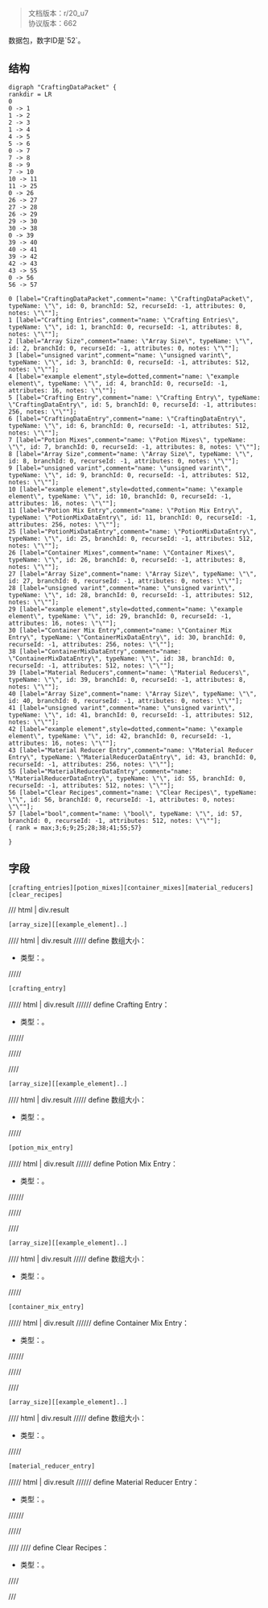 # <!-- md:samp CraftingDataPacket -->

> 文档版本：r/20_u7<br/>协议版本：662

<!-- md:samp CraftingDataPacket -->数据包，数字ID是`52`。

## 结构

```viz
digraph "CraftingDataPacket" {
rankdir = LR
0
0 -> 1
1 -> 2
2 -> 3
1 -> 4
4 -> 5
5 -> 6
0 -> 7
7 -> 8
8 -> 9
7 -> 10
10 -> 11
11 -> 25
0 -> 26
26 -> 27
27 -> 28
26 -> 29
29 -> 30
30 -> 38
0 -> 39
39 -> 40
40 -> 41
39 -> 42
42 -> 43
43 -> 55
0 -> 56
56 -> 57

0 [label="CraftingDataPacket",comment="name: \"CraftingDataPacket\", typeName: \"\", id: 0, branchId: 52, recurseId: -1, attributes: 0, notes: \"\""];
1 [label="Crafting Entries",comment="name: \"Crafting Entries\", typeName: \"\", id: 1, branchId: 0, recurseId: -1, attributes: 8, notes: \"\""];
2 [label="Array Size",comment="name: \"Array Size\", typeName: \"\", id: 2, branchId: 0, recurseId: -1, attributes: 0, notes: \"\""];
3 [label="unsigned varint",comment="name: \"unsigned varint\", typeName: \"\", id: 3, branchId: 0, recurseId: -1, attributes: 512, notes: \"\""];
4 [label="example element",style=dotted,comment="name: \"example element\", typeName: \"\", id: 4, branchId: 0, recurseId: -1, attributes: 16, notes: \"\""];
5 [label="Crafting Entry",comment="name: \"Crafting Entry\", typeName: \"CraftingDataEntry\", id: 5, branchId: 0, recurseId: -1, attributes: 256, notes: \"\""];
6 [label="CraftingDataEntry",comment="name: \"CraftingDataEntry\", typeName: \"\", id: 6, branchId: 0, recurseId: -1, attributes: 512, notes: \"\""];
7 [label="Potion Mixes",comment="name: \"Potion Mixes\", typeName: \"\", id: 7, branchId: 0, recurseId: -1, attributes: 8, notes: \"\""];
8 [label="Array Size",comment="name: \"Array Size\", typeName: \"\", id: 8, branchId: 0, recurseId: -1, attributes: 0, notes: \"\""];
9 [label="unsigned varint",comment="name: \"unsigned varint\", typeName: \"\", id: 9, branchId: 0, recurseId: -1, attributes: 512, notes: \"\""];
10 [label="example element",style=dotted,comment="name: \"example element\", typeName: \"\", id: 10, branchId: 0, recurseId: -1, attributes: 16, notes: \"\""];
11 [label="Potion Mix Entry",comment="name: \"Potion Mix Entry\", typeName: \"PotionMixDataEntry\", id: 11, branchId: 0, recurseId: -1, attributes: 256, notes: \"\""];
25 [label="PotionMixDataEntry",comment="name: \"PotionMixDataEntry\", typeName: \"\", id: 25, branchId: 0, recurseId: -1, attributes: 512, notes: \"\""];
26 [label="Container Mixes",comment="name: \"Container Mixes\", typeName: \"\", id: 26, branchId: 0, recurseId: -1, attributes: 8, notes: \"\""];
27 [label="Array Size",comment="name: \"Array Size\", typeName: \"\", id: 27, branchId: 0, recurseId: -1, attributes: 0, notes: \"\""];
28 [label="unsigned varint",comment="name: \"unsigned varint\", typeName: \"\", id: 28, branchId: 0, recurseId: -1, attributes: 512, notes: \"\""];
29 [label="example element",style=dotted,comment="name: \"example element\", typeName: \"\", id: 29, branchId: 0, recurseId: -1, attributes: 16, notes: \"\""];
30 [label="Container Mix Entry",comment="name: \"Container Mix Entry\", typeName: \"ContainerMixDataEntry\", id: 30, branchId: 0, recurseId: -1, attributes: 256, notes: \"\""];
38 [label="ContainerMixDataEntry",comment="name: \"ContainerMixDataEntry\", typeName: \"\", id: 38, branchId: 0, recurseId: -1, attributes: 512, notes: \"\""];
39 [label="Material Reducers",comment="name: \"Material Reducers\", typeName: \"\", id: 39, branchId: 0, recurseId: -1, attributes: 8, notes: \"\""];
40 [label="Array Size",comment="name: \"Array Size\", typeName: \"\", id: 40, branchId: 0, recurseId: -1, attributes: 0, notes: \"\""];
41 [label="unsigned varint",comment="name: \"unsigned varint\", typeName: \"\", id: 41, branchId: 0, recurseId: -1, attributes: 512, notes: \"\""];
42 [label="example element",style=dotted,comment="name: \"example element\", typeName: \"\", id: 42, branchId: 0, recurseId: -1, attributes: 16, notes: \"\""];
43 [label="Material Reducer Entry",comment="name: \"Material Reducer Entry\", typeName: \"MaterialReducerDataEntry\", id: 43, branchId: 0, recurseId: -1, attributes: 256, notes: \"\""];
55 [label="MaterialReducerDataEntry",comment="name: \"MaterialReducerDataEntry\", typeName: \"\", id: 55, branchId: 0, recurseId: -1, attributes: 512, notes: \"\""];
56 [label="Clear Recipes",comment="name: \"Clear Recipes\", typeName: \"\", id: 56, branchId: 0, recurseId: -1, attributes: 0, notes: \"\""];
57 [label="bool",comment="name: \"bool\", typeName: \"\", id: 57, branchId: 0, recurseId: -1, attributes: 512, notes: \"\""];
{ rank = max;3;6;9;25;28;38;41;55;57}

}

```

## 字段

```title='CraftingDataPacket'
[crafting_entries][potion_mixes][container_mixes][material_reducers][clear_recipes]
```

/// html | div.result
```title='Crafting Entries'
[array_size][[example_element]..]
```

//// html | div.result
///// define
数组大小：<!-- md:samp unsigned varint -->

- 类型：<!-- md:samp unsigned varint -->。


/////
```title='示例元素'
[crafting_entry]
```

///// html | div.result
////// define
Crafting Entry：[<!-- md:samp CraftingDataEntry -->](../types/craftingdataentry.md)

- 类型：<!-- md:samp CraftingDataEntry -->。


//////

/////

////
```title='Potion Mixes'
[array_size][[example_element]..]
```

//// html | div.result
///// define
数组大小：<!-- md:samp unsigned varint -->

- 类型：<!-- md:samp unsigned varint -->。


/////
```title='示例元素'
[potion_mix_entry]
```

///// html | div.result
////// define
Potion Mix Entry：[<!-- md:samp PotionMixDataEntry -->](../types/potionmixdataentry.md)

- 类型：<!-- md:samp PotionMixDataEntry -->。


//////

/////

////
```title='Container Mixes'
[array_size][[example_element]..]
```

//// html | div.result
///// define
数组大小：<!-- md:samp unsigned varint -->

- 类型：<!-- md:samp unsigned varint -->。


/////
```title='示例元素'
[container_mix_entry]
```

///// html | div.result
////// define
Container Mix Entry：[<!-- md:samp ContainerMixDataEntry -->](../types/containermixdataentry.md)

- 类型：<!-- md:samp ContainerMixDataEntry -->。


//////

/////

////
```title='Material Reducers'
[array_size][[example_element]..]
```

//// html | div.result
///// define
数组大小：<!-- md:samp unsigned varint -->

- 类型：<!-- md:samp unsigned varint -->。


/////
```title='示例元素'
[material_reducer_entry]
```

///// html | div.result
////// define
Material Reducer Entry：[<!-- md:samp MaterialReducerDataEntry -->](../types/materialreducerdataentry.md)

- 类型：<!-- md:samp MaterialReducerDataEntry -->。


//////

/////

////
//// define
Clear Recipes：<!-- md:samp bool -->

- 类型：<!-- md:samp bool -->。


////

///

